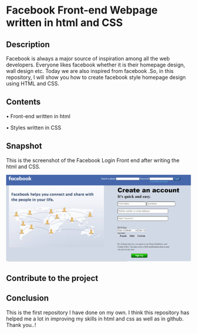 # Facebook Front-end Webpage written in html and CSS
## Description
  Facebook is always a major source of inspiration among all the web developers. Everyone likes facebook whether it is their homepage design, wall design etc. Today we are also inspired from facebook .So, in this repository, I will show you how to create facebook style homepage design using HTML and CSS.
## Contents
•	Front-end written in html 

•	Styles written in CSS 
## Snapshot
This is the screenshot of the Facebook Login Front end after writing the html and CSS.

![](https://github.com/abhishekmanjeeram/Facebook_frontend/blob/main/images/Screenshot%20(137).png)
## Contribute to the project

## Conclusion
This is the first repository I have done on my own.  I think this repository has helped me a lot  in improving my skills in html and css as well as in github.
Thank you..!

